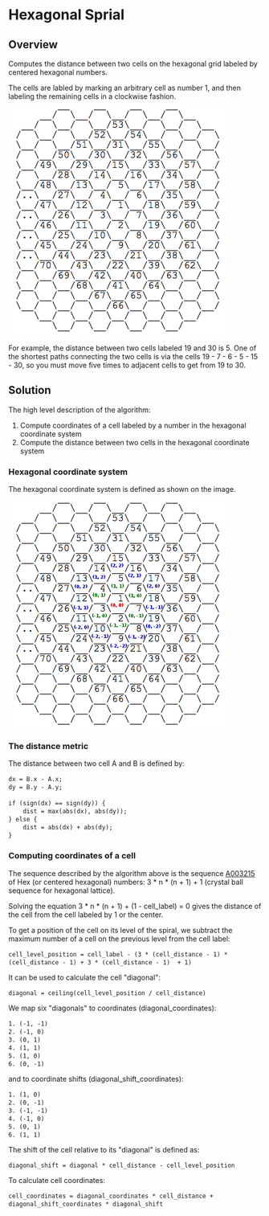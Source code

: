 # Hexagonal Sprial #

## Overview ##

Computes the distance between two cells on the hexagonal grid labeled by centered hexagonal numbers. 

The cells are labled by marking an arbitrary cell as number 1, and then labeling the remaining cells in a clockwise fashion.

![Hexagonal grid example](/images/grid.png)

For example, the distance between two cells labeled 19 and 30 is 5. One of the shortest paths connecting the two cells is via the cells 19 - 7 - 6 - 5 - 15 - 30, so you must move five times to adjacent cells to get from 19 to 30.

## Solution ##

The high level description of the algorithm:

1.  Compute coordinates of a cell labeled by a number in the hexagonal coordinate system
2.  Compute the distance between two cells in the hexagonal coordinate system


### Hexagonal coordinate system ###

The hexagonal coordinate system is defined as shown on the image.

![Hexagonal grid with coordinate example](/images/grid_coordinates.png)

### The distance metric ###

The distance between two cell A and B is defined by:

    dx = B.x - A.x;
    dy = B.y - A.y;
    
    if (sign(dx) == sign(dy)) {
        dist = max(abs(dx), abs(dy));
    } else {
        dist = abs(dx) + abs(dy);
    }

### Computing coordinates of a cell ###

The sequence described by the algorithm above is the sequence [A003215](http://oeis.org/A003215 "A003215") of Hex (or centered hexagonal) numbers: 3 * n * (n + 1) + 1 (crystal ball sequence for hexagonal lattice).

Solving the equation 3 * n * (n + 1) + (1 - cell_label) = 0 gives the distance of the cell from the cell labeled by 1 or the center.

To get a position of the cell on its level of the spiral, we subtract the maximum number of a cell on the previous level from the cell label: 

    cell_level_position = cell_label - (3 * (cell_distance - 1) * (cell_distance - 1) + 3 * (cell_distance - 1)  + 1)

It can be used to calculate the cell "diagonal":

    diagonal = ceiling(cell_level_position / cell_distance)

We map six "diagonals" to coordinates (diagonal_coordinates):

    1. (-1, -1)
    2. (-1, 0)
    3. (0, 1)
    4. (1, 1)
    5. (1, 0)
    6. (0, -1)

and to coordinate shifts (diagonal_shift_coordinates):

    1. (1, 0)
    2. (0, -1)
    3. (-1, -1)
    4. (-1, 0)
    5. (0, 1)
    6. (1, 1)

The shift of the cell relative to its "diagonal" is defined as:
    
    diagonal_shift = diagonal * cell_distance - cell_level_position

To calculate cell coordinates:

    cell_coordinates = diagonal_coordinates * cell_distance + diagonal_shift_coordinates * diagonal_shift

    





